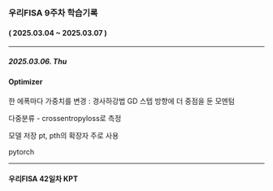 ### 우리FISA 9주차 학습기록
#### ( 2025.03.04 ~ 2025.03.07 )
***
##### 2025.03.06. Thu
#### Optimizer

한 에폭마다 가중치를 변경 : 경사하강법 GD
스텝 방향에 더 중점을 둔 모멘텀


다중분류 - crossentropyloss로 측정


모델 저장
pt, pth의 확장자 주로 사용


pytorch




***
#### 우리FISA 42일차 KPT